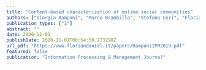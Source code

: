```yaml
---
title: "Content-based characterization of online social communities"
authors: ["Giorgia Ramponi", "Marco Brambilla", "Stefano Ceri", "Florian Daniel", "Marco Di Giovanni"]
publication_types: ["1"]
abstract: ""
date: 2020-11-01
publishDate: 2020-11-01T08:54:59.273298Z
url_pdf: "https://www.floriandaniel.it/papers/RamponiIPM2019.pdf"
featured: false
publication: "Information Processing & Management Journal"
---
```





